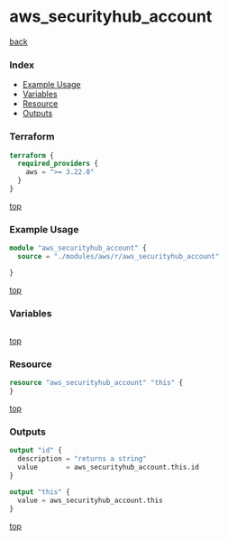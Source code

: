 # aws_securityhub_account

[back](../aws.md)

### Index

- [Example Usage](#example-usage)
- [Variables](#variables)
- [Resource](#resource)
- [Outputs](#outputs)

### Terraform

```terraform
terraform {
  required_providers {
    aws = ">= 3.22.0"
  }
}
```

[top](#index)

### Example Usage

```terraform
module "aws_securityhub_account" {
  source = "./modules/aws/r/aws_securityhub_account"

}
```

[top](#index)

### Variables

```terraform
```

[top](#index)

### Resource

```terraform
resource "aws_securityhub_account" "this" {
}
```

[top](#index)

### Outputs

```terraform
output "id" {
  description = "returns a string"
  value       = aws_securityhub_account.this.id
}

output "this" {
  value = aws_securityhub_account.this
}
```

[top](#index)